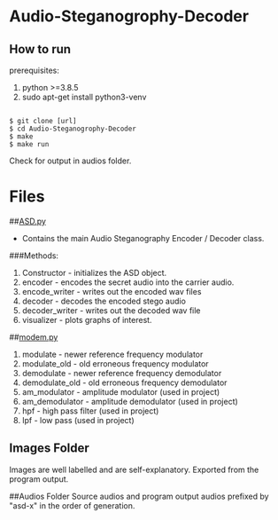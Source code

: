 # Audio-Steganogrophy-Decoder

## How to run

prerequisites: <br>
1. python >=3.8.5 <br>
2. sudo apt-get install python3-venv <br>

```commandline

$ git clone [url]
$ cd Audio-Steganogrophy-Decoder
$ make
$ make run
```

Check for output in audios folder.

# Files

##[ASD.py](ASD.py)

- Contains the main Audio Steganography Encoder / Decoder class.

###Methods:

1. Constructor - initializes the ASD object.
2. encoder - encodes the secret audio into the carrier audio.
3. encode_writer - writes out the encoded wav files
4. decoder - decodes the encoded stego audio
5. decoder_writer - writes out the decoded wav file
6. visualizer - plots graphs of interest.

##[modem.py](modem.py)

1. modulate - newer reference frequency modulator
2. modulate_old - old erroneous frequency modulator
3. demodulate - newer reference frequency demodulator
4. demodulate_old - old erroneous frequency demodulator
5. am_modulator - amplitude modulator (used in project)
6. am_demodulator - amplitude demodulator (used in project)
7. hpf - high pass filter (used in project)
8. lpf - low pass  (used in project)

## Images Folder
Images are well labelled and are self-explanatory. Exported from the program output.

##Audios Folder
Source audios and program output audios prefixed by "asd-x" in the order of generation.
